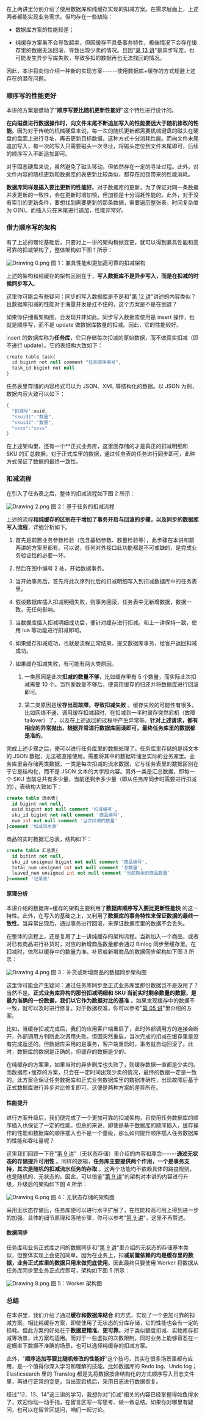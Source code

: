 在上两讲里分别介绍了使用数据库和纯缓存实现的扣减方案。在需求层面上，上述两者都能实现业务需求。但均存在一些缺陷：

* 数据库方案的性能较差；

* 纯缓存方案虽不会导致超卖，但因缓存不具备事务特性，极端情况下会存在缓存里的数据无法回滚，导致出现少卖的情况。且因"[第 13 讲](https://kaiwu.lagou.com/course/courseInfo.htm?courseId=595#/detail/pc?id=6138)"是异步写库，也可能发生异步写库失败，导致多扣的数据再也无法找回的情况。

因此，本讲将向你介绍一种新的实现方案------使用数据库+缓存的方式规避上述存在的潜在问题。

### 顺序写的性能更好

本讲的方案是借助了"**顺序写要比随机更新性能好**"这个特性进行设计的。

**在向磁盘进行数据操作时，向文件末尾不断追加写入的性能要远大于随机修改的性能**。因为对于传统的机械硬盘来说，每一次的随机更新都需要机械键盘的磁头在硬盘的盘面上进行寻址，再去更新目标数据，这种方式十分消耗性能。而向文件末尾追加写入，每一次的写入只需要磁头一次寻址，将磁头定位到文件末尾即可，后续的顺序写入不断追加即可。

对于固态硬盘来说，虽然避免了磁头移动，但依然存在一定的寻址过程。此外，对文件内容的随机更新和数据库的表更新比较类似，都存在加锁带来的性能消耗。

**数据库同样是插入要比更新的性能好**。对于数据库的更新，为了保证对同一条数据并发更新的一致性，会在更新时增加锁，但加锁是十分消耗性能的。此外，对于没有索引的更新条件，要想找到需要更新的那条数据，需要遍历整张表，时间复杂度为 O(N)。而插入只在末尾进行追加，性能非常好。

### 借力顺序写的架构

有了上述的理论基础后，只要对上一讲的架构稍做变更，就可以得到兼具性能和高可靠的扣减架构了，整体架构如下图 1 所示：

<Image alt="Drawing 0.png" src="https://s0.lgstatic.com/i/image6/M01/05/79/CioPOWAwyQ6AWdJwAACfPtIGbZQ225.png"/>  
图 1：兼具性能和更加高可靠的扣减架构

上述的架构和纯缓存的架构区别在于，**写入数据库不是异步写入，而是在扣减的时候同步写入**。

这里你可能会有些疑问：同步的写入数据库是不是和"[第 12 讲](https://kaiwu.lagou.com/course/courseInfo.htm?courseId=595#/detail/pc?id=6137)"讲述的内容类似？且数据库扣减的性能对于海量并发是扛不住的，这个方案是不是在倒退？

如果你仔细看架构图，会发现并非如此。同步写入数据库使用是 insert 操作，也就是顺序写，而不是 update 做数据库数量的扣减。因此，它的性能较好。

insert 的数据库称为**任务库**，它只存储每次扣减的原始数据，而不做真实扣减（即不进行 update）。它的表结构大致如下：

```java
create table task{
  id bigint not null comment "任务顺序编号",
  task_id bigint not null 
}
```

任务表里存储的内容格式可以为 JSON、XML 等结构化的数据。以 JSON 为例，数据内容大致可以如下：

```java
{
  "扣减号":uuid,
  "skuid1":"数量",
  "skuid2":"数量",
  "xxxx":"xxxx"
}
```

在上述架构里，还有一个\*\*正式业务库，这里面存储的才是真正的扣减明细和 SKU 的汇总数据。对于正式库里的数据，通过任务表的任务进行同步即可，此种方式保证了数据的最终一致性。

### 扣减流程

在引入了任务表之后，整体的扣减流程如下图 2 所示：

<Image alt="Drawing 2.png" src="https://s0.lgstatic.com/i/image6/M00/05/7C/Cgp9HWAwySGAOrtLAADfkL8uxjA721.png"/>  
图 2：基于任务的扣减流程

上述的流程**和纯缓存的区别在于增加了事务开启与回滚的步骤，以及同步的数据库写入流程**，详细分析如下。

1. 首先是前置业务参数检验（包含基础参数、数量检验等），此步骤在本讲和前两讲的方案里都有。可以说，任何对外接口此功能都是不可或缺的，是完成业务验证性的必要一环。

2. 然后在图中编号 2 处，开始数据事务。

3. 当开始事务后，首先将此次序列化后的扣减明细写入到扣减数据库中的任务表里。

4. 假设数据库插入扣减明细失败，则事务回滚，任务表中无新增数据，数据一致，无任何影响。

5. 当数据库插入扣减明细成功后，便针对缓存进行扣减。和上一讲保持一致，使用 lua 等功能进行扣减即可。

6. 如果缓存扣减成功，也就是流程正常结束，提交数据库事务，给客户返回扣减成功。

7. 如果缓存扣减失败，有可能有两大类原因。

   1. 一类原因是此次**扣减的数量不够**，比如缓存里有 5 个数量，而实际此次扣减需要 10 个。当判断数量不够后，便调用缓存的归还并将数据库进行回滚即可。

   2. 第二类原因是缓**存出现故障，导致扣减失败** 。缓存失败的可能性有很多，比如网络不通、调用缓存扣减超时、在扣减到一半时缓存突然宕机（故障 failover）了，以及在上述返回的过程中产生异常等。**针对上述请求，都有相应的异常抛出，根据异常进行数据库回滚即可，最终任务库里的数据都是准的**。

完成上述步骤之后，便可以进行任务库里的数据处理了。任务库里存储的是纯文本的 JSON 数据，无法被直接使用。需要将其中的数据转储至实际的业务库里。业务库里会存储两类数据，一类是每次扣减的流水数据，它与任务表里的数据区别在于它是结构化，而不是 JSON 文本的大字段内容。另外一类是汇总数据，即每一个 SKU 当前总共有多少量，当前还剩余多少量（即从任务库同步时需要进行扣减的），表结构大致如下：

```sql
create table 流水表{
  id bigint not null,
  uuid bigint not null comment '扣减编号',
  sku_id bigint not null comment '商品编号',
  num int not null comment '当次扣减的数量' 
}comment '扣减流水表'
```

商品的实时数据汇总表，结构如下：

```sql
create table 汇总表{
  id bitint not null,
  sku_id unsigned bigint not null comment '商品编号',
  total_num unsigned int not null comment '总数量',
  leaved_num unsigned int not null comment '当前剩余的商品数量'
}comment '记录表'
```

#### 原理分析

本讲介绍的数据库+缓存的架构主要利用了**数据库顺序写入要比更新性能快** 的这一特性。此外，在写入的基础之上，又利用了**数据库的事务特性来保证数据的最终一致性**。当异常出现后，通过事务进行回滚，来保证数据库里的数据不会丢失。

在整体的流程上，还是复用了上一讲纯缓存的架构流程。当新加入一个商品，或者对已有商品进行补货时，对应的新增商品数量都会通过 Binlog 同步至缓存里。在扣减时，依然以缓存中的数量为准。补货或新增商品的数据同步架构如下图 3 所示：

<Image alt="Drawing 4.png" src="https://s0.lgstatic.com/i/image6/M00/05/79/CioPOWAwyUCAcJrrAAC-K44fcVU378.png"/>  
图 3：补货或新增商品的数据同步架构图

这里你可能会产生疑问：通过任务库同步至正式业务库里那份数据岂不是没用了？当然不是。**正式业务库异构的那份扣减明细和 SKU 当前实时剩余数量的数据，是最为准确的一份数据，我们以它作为数据对比的基准** 。如果发现缓存中的数据不一致，就可以及时进行修复。对于数据校准，你可以参考"[第 05 讲](https://kaiwu.lagou.com/course/courseInfo.htm?courseId=595#/detail/pc?id=6130)"里介绍的方案。

比如，当缓存扣减完成后，我们的应用客户端重启了，此时外部调用方的连接会断开，外部调用方判断此次调用失败。但因突然重启，当次完成的扣减在缓存里是没有完成返还的。但数据库采用的是事务，客户端重启时，事务就自动回滚了。此时，数据库的数据是正确的，但缓存的数据是少的。

在纯缓存的方案里，如果当时的异步刷库也失败了，则缓存数据一直都是少卖的。而数据库+缓存的方案，只会在一定时间出现少卖的情况，最终的数据一定是一致的。此方案会保证任务数据库和正式业务数据库里的数据准确性，出现故障后基于正式数据库进行异步对比修复即可。这便是两种方案的差异所在。

#### 性能提升

进行方案升级后，我们便完成了一个更加可靠的扣减架构，且使用任务数据库的顺序插入也保证了一定的性能。但总的来说，即使是基于数据库的顺序插入，缓存操作的性能和数据库的顺序插入也不是一个量级，那么如何提升顺序插入任务数据库的性能和吞吐量呢？

这里我们回顾一下在"[第 9 讲](https://kaiwu.lagou.com/course/courseInfo.htm?courseId=595#/detail/pc?id=6134)"（无状态存储）里介绍的内容和理念------**通过无状态的存储提升可用性** 。同样的逻辑，**任务库主要提供两个作用，一个是事务支持，其次是随机的扣减流水任务的存取** 。这两个功能均不依赖具体的路由规则，也是随机的、无状态的。因此，可以借鉴"[第 9 讲](https://kaiwu.lagou.com/course/courseInfo.htm?courseId=595#/detail/pc?id=6134)"的架构对本讲的内容进行升级，升级后的架构如下图 4 所示：

<Image alt="Drawing 6.png" src="https://s0.lgstatic.com/i/image6/M00/05/7D/Cgp9HWAwyUuAYlA9AAECkv_ImAo470.png"/>  
图 4：无状态存储的架构图

采用无状态存储后，任务库便可以进行水平扩展了，在性能和高可用上得到进一步的加强。具体的细节原理和落地步骤，你可以参考"[第 9 讲](https://kaiwu.lagou.com/course/courseInfo.htm?courseId=595#/detail/pc?id=6134)"，这里不再赘述。

#### 数据同步

任务库和业务正式库之间的数据同步和"[第 9 讲](https://kaiwu.lagou.com/course/courseInfo.htm?courseId=595#/detail/pc?id=6134)"里介绍的无状态的存储基本类似，但整体实现上会更加简单。因为在业务上，扣**减前置依赖的均是缓存里的数据，业务正式库里的数据只用来做兜底使用**。因此最终只要使用 Worker 将数据从任务库同步至业务正式库即可，架构如下图 5 所示：

<Image alt="Drawing 8.png" src="https://s0.lgstatic.com/i/image6/M00/05/7D/Cgp9HWAwyVWADsz1AACynQcYQUU915.png"/>  
图 5：Worker 架构图

### 总结

在本讲里，我们介绍了通过**缓存和数据库结合** 的方式，实现了一个更加可靠的扣减方案。相比纯缓存方案，即使使用了无状态的分库存储，它的性能也会有一定的损耗。但此方案的好处在于**数据更精准、更可靠**。对于类似额度扣减、实物库存扣减等场景，此方案均适用。而对于一些虚拟的次数限制，同时业务上能够容忍在一定概率下数据不准确的场景，也可以选择纯缓存的扣减方案。

此外，"**顺序追加写要比随机修改的性能好**"这个技巧，其实在很多场景里都有应用，是一个值得你深入学习和理解的技能。比如数据库的 Redo log、Undo log；Elasticsearch 里的 Translog 都是先将数据按非结构化的方式顺序写入日志文件里，再进行正常的变更。当出现宕机后，采用日志进行数据恢复。

经过"12、13、14"这三讲的学习，我想你对"扣减"相关的内容已经掌握得如鱼得水了，欢迎你动一动手指，在留言区写一写思考、做一做总结。如果你对哪里有疑问，也可以在留言区提问，咱们一起讨论。
